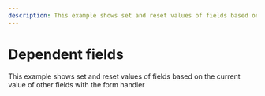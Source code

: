 ```yaml
---
description: This example shows set and reset values of fields based on the current value of other fields with the form handler
---
```


# Dependent fields

This example shows set and reset values of fields based on the current value of other fields with the form handler

<CodeExample example="dependent-fields"></CodeExample>
